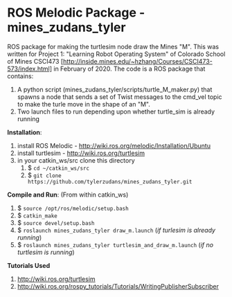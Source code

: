 # ROS Melodic Package - mines_zudans_tyler
ROS package for making the turtlesim node draw the Mines "M". This was written for Project 1: "Learning Robot Operating System" of Colorado School of Mines CSCI473 [http://inside.mines.edu/~hzhang/Courses/CSCI473-573/index.html] in February of 2020. The code is a ROS package that contains:

1. A python script (mines_zudans_tyler/scripts/turtle_M_maker.py) that spawns a node that sends a set of Twist messages to the cmd_vel topic to make the turle move in the shape of an "M".
1. Two launch files to run depending upon whether turtle_sim is already running

**Installation**:

1. install ROS Melodic - http://wiki.ros.org/melodic/Installation/Ubuntu
1. install turtlesim - http://wiki.ros.org/turtlesim
1. in your catkin_ws/src clone this directory
   1. $ `cd ~/catkin_ws/src`
   1. $ `git clone https://github.com/tylerzudans/mines_zudans_tyler.git`

**Compile and Run**:
(From within catkin_ws)

1. $ `source /opt/ros/melodic/setup.bash`
1. $ `catkin_make`
1. $ `source devel/setup.bash`
1. $ `roslaunch mines_zudans_tyler draw_m.launch` (*if turlesim is already running*)
1. $ `roslaunch mines_zudans_tyler turtlesim_and_draw_m.launch` (*if no turtlesim is running*)

**Tutorials Used**

1. http://wiki.ros.org/turtlesim
1. http://wiki.ros.org/rospy_tutorials/Tutorials/WritingPublisherSubscriber
